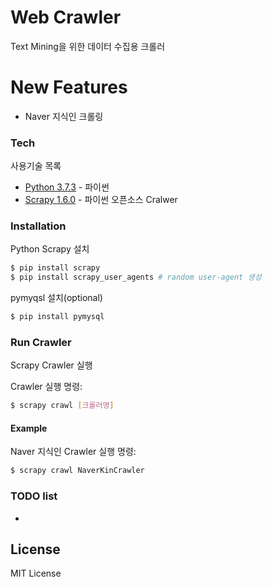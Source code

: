 # Web Crawler
Text Mining을 위한 데이터 수집용 크롤러

# New Features
  - Naver 지식인 크롤링

### Tech

사용기술 목록
* [Python 3.7.3](https://www.python.org/) - 파이썬
* [Scrapy 1.6.0](https://scrapy.org/) - 파이썬 오픈소스 Cralwer

### Installation
Python Scrapy 설치

```sh
$ pip install scrapy
$ pip install scrapy_user_agents # random user-agent 생성
```

pymyqsl 설치(optional)
```sh
$ pip install pymysql
```

### Run Crawler
Scrapy Crawler 실행

Crawler 실행 명령:
```sh
$ scrapy crawl [크롤러명]
```
#### Example
Naver 지식인 Crawler 실행 명령:
```sh
$ scrapy crawl NaverKinCrawler
```

### TODO list
 - 
 
License
----
MIT License
